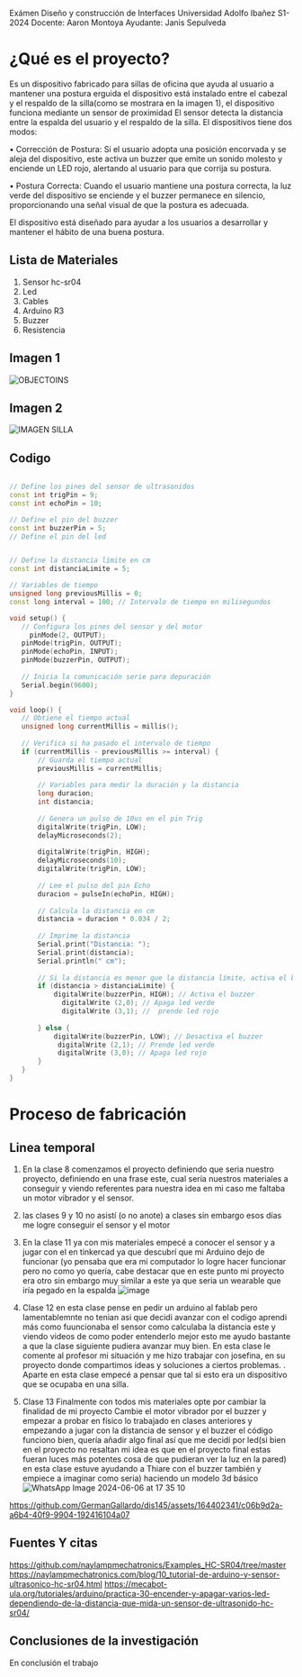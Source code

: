 Exámen Diseño y construcción de Interfaces
Universidad Adolfo Ibañez
S1-2024
Docente: Aaron Montoya
Ayudante: Janis Sepulveda

# ¿Qué es el proyecto?
Es un dispositivo fabricado para sillas de oficina que ayuda al usuario a mantener una postura erguida 
el dispositivo está instalado entre el cabezal y el respaldo de la silla(como se mostrara en la imagen 1), el dispositivo funciona mediante un sensor de proximidad El sensor detecta la distancia entre la espalda del usuario y el respaldo de la silla.
El dispositivos tiene dos modos:


•	Corrección de Postura: Si el usuario adopta una posición encorvada y se aleja del dispositivo, este activa un buzzer que emite un sonido molesto y enciende un LED rojo, alertando al usuario para que corrija su postura.


•	Postura Correcta: Cuando el usuario mantiene una postura correcta, la luz verde del dispositivo se enciende y el buzzer permanece en silencio, proporcionando una señal visual de que la postura es adecuada.


El dispositivo está diseñado para ayudar a los usuarios a desarrollar y mantener el hábito de una buena postura. 


## Lista de Materiales

1. Sensor hc-sr04
1. Led
2. Cables
3. Arduino R3
4.  Buzzer
5.  Resistencia 


## Imagen 1
![OBJECTOINS](https://github.com/GermanGallardo/dis145/assets/164402341/8e1ad860-4736-48a2-acbb-e493a8d31507)


## Imagen 2
![IMAGEN SILLA](https://github.com/GermanGallardo/dis145/assets/164402341/5d40c139-f70e-4d6a-9ebe-c85ce8f6e5ff)


## Codigo
```cpp

// Define los pines del sensor de ultrasonidos
const int trigPin = 9;
const int echoPin = 10;

// Define el pin del buzzer
const int buzzerPin = 5;
// Define el pin del led


// Define la distancia límite en cm
const int distanciaLimite = 5;

// Variables de tiempo
unsigned long previousMillis = 0;
const long interval = 100; // Intervalo de tiempo en milisegundos

void setup() {
   // Configura los pines del sensor y del motor
     pinMode(2, OUTPUT);
   pinMode(trigPin, OUTPUT);
   pinMode(echoPin, INPUT);
   pinMode(buzzerPin, OUTPUT);
   
   // Inicia la comunicación serie para depuración
   Serial.begin(9600);
}

void loop() {
   // Obtiene el tiempo actual
   unsigned long currentMillis = millis();
   
   // Verifica si ha pasado el intervalo de tiempo
   if (currentMillis - previousMillis >= interval) {
       // Guarda el tiempo actual
       previousMillis = currentMillis;
       
       // Variables para medir la duración y la distancia
       long duracion;
       int distancia;
       
       // Genera un pulso de 10us en el pin Trig
       digitalWrite(trigPin, LOW);
       delayMicroseconds(2);
       
       digitalWrite(trigPin, HIGH);
       delayMicroseconds(10);
       digitalWrite(trigPin, LOW);
       
       // Lee el pulso del pin Echo
       duracion = pulseIn(echoPin, HIGH);
       
       // Calcula la distancia en cm
       distancia = duracion * 0.034 / 2;
       
       // Imprime la distancia 
       Serial.print("Distancia: ");
       Serial.print(distancia);
       Serial.println(" cm");
       
       // Si la distancia es menor que la distancia límite, activa el buzzer
       if (distancia > distanciaLimite) {
           digitalWrite(buzzerPin, HIGH); // Activa el buzzer
             digitalWrite (2,0); // Apaga led verde
             digitalWrite (3,1); //  prende led rojo
           
       } else {
           digitalWrite(buzzerPin, LOW); // Desactiva el buzzer
            digitalWrite (2,1); // Prende led verde
            digitalWrite (3,0); // Apaga led rojo
       }
   }
}
```
# Proceso de fabricación 
## Linea temporal 
1. En la clase 8 comenzamos el proyecto definiendo que seria nuestro proyecto, definiendo en una frase este, cual sería nuestros materiales a conseguir y viendo referentes para nuestra idea en mi caso me faltaba un motor vibrador y el sensor. 
1. las clases 9 y 10 no asistí (o no anote) a clases sin embargo esos días me logre conseguir el sensor y el motor
1. En la clase 11 ya con mis materiales empecé a conocer el sensor y a jugar con el en tinkercad ya que descubrí que mi Arduino dejo de funcionar (yo pensaba que era mi computador  lo logre hacer funcionar pero no como yo quería, cabe destacar que en este punto mi proyecto era otro sin embargo muy similar a este ya que seria un wearable que iría pegado en la espalda
   ![image](https://github.com/GermanGallardo/dis145/assets/164402341/5a68614d-e178-4cdb-bde3-389847606c88)

  1. Clase 12  en esta clase pense en pedir un arduino al fablab pero lamentablemnte no tenian  asi que decidi avanzar con el codigo aprendi más como fuuncionaba el sensor como calculaba la distancia este y viendo videos de como poder entenderlo mejor esto me ayudo bastante a que la clase siguiente pudiera avanzar muy bien.
En esta clase le comente al profesor mi situación y me hizo trabajar con josefina, en su proyecto donde compartimos ideas y soluciones a ciertos problemas.
. Aparte en esta clase empecé a pensar que tal si esto era un dispositivo que se ocupaba en una silla.


1. Clase 13 Finalmente con todos mis materiales opte por cambiar la finalidad de mi proyecto 
Cambie el motor vibrador por el buzzer y empezar a probar en físico lo trabajado en clases anteriores y empezando a jugar con la distancia de sensor y el buzzer el código funciono bien, quería añadir algo final así que me decidí por led(si bien en el proyecto no resaltan mi idea es que en el proyecto final estas fueran luces más potentes cosa de que pudieran ver la luz en la pared) en esta clase estuve ayudando a Thiare con el buzzer también y empiece a imaginar como seria) haciendo un modelo 3d básico
![WhatsApp Image 2024-06-06 at 17 35 10](https://github.com/GermanGallardo/dis145/assets/164402341/64591e15-2407-41aa-bb6d-80dedf9a6e24)


https://github.com/GermanGallardo/dis145/assets/164402341/c06b9d2a-a6b4-40f9-9904-192416104a07




## Fuentes Y citas
https://github.com/naylampmechatronics/Examples_HC-SR04/tree/master
https://naylampmechatronics.com/blog/10_tutorial-de-arduino-y-sensor-ultrasonico-hc-sr04.html
https://mecabot-ula.org/tutoriales/arduino/practica-30-encender-y-apagar-varios-led-dependiendo-de-la-distancia-que-mida-un-sensor-de-ultrasonido-hc-sr04/
## Conclusiones de la investigación

En conclusión el trabajo 
